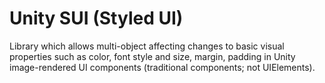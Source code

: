 # Unity SUI (Styled UI)
Library which allows multi-object affecting changes to basic visual properties such as color, font style and size, margin, padding in Unity image-rendered UI components (traditional components; not UIElements).
